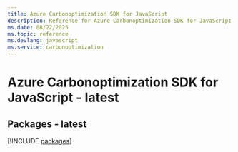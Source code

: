 ```yaml
---
title: Azure Carbonoptimization SDK for JavaScript
description: Reference for Azure Carbonoptimization SDK for JavaScript
ms.date: 08/22/2025
ms.topic: reference
ms.devlang: javascript
ms.service: carbonoptimization
---
```

# Azure Carbonoptimization SDK for JavaScript - latest
## Packages - latest
[!INCLUDE [packages](carbonoptimization-index.md)]